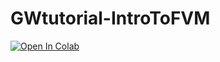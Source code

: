 # GWtutorial-IntroToFVM
[![Open In Colab](https://colab.research.google.com/assets/colab-badge.svg)]()